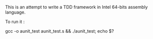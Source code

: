This is an attempt to write a TDD framework in Intel 64-bits assembly language.

To run it :

gcc -o aunit_test aunit_test.s && ./aunit_test; echo $?
